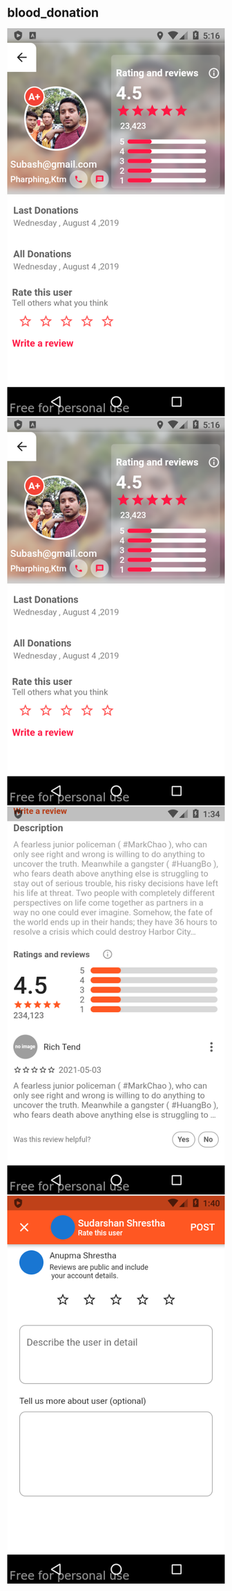 # blood_donation

<img src="https://github.com/Sudarshan519/blood_donation/blob/main/screenshots/profile2.png">
<img src="https://github.com/Sudarshan519/blood_donation/blob/main/screenshots/profile2.png">
<img src="https://github.com/Sudarshan519/blood_donation/blob/main/screenshots/profile_rem.png">
          <img src="https://github.com/Sudarshan519/blood_donation/blob/main/screenshots/review_user.png">
